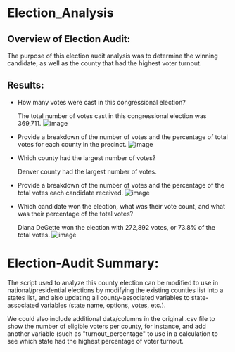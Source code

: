 # Election_Analysis

## Overview of Election Audit: 
The purpose of this election audit analysis was to determine the winning candidate, as well as the county that had the highest voter turnout.

## Results:
- How many votes were cast in this congressional election?

    The total number of votes cast in this congressional election was 369,711.
![image](https://user-images.githubusercontent.com/106359572/177054207-76760707-7837-4545-b6fa-5dea1a713615.png)


- Provide a breakdown of the number of votes and the percentage of total votes for each county in the precinct.
![image](https://user-images.githubusercontent.com/106359572/177054445-30f23661-a5cc-448d-889a-a6188271f926.png)


- Which county had the largest number of votes?

    Denver county had the largest number of votes.

- Provide a breakdown of the number of votes and the percentage of the total votes each candidate received.
![image](https://user-images.githubusercontent.com/106359572/177054520-25797465-3b50-4a87-b7a6-6708b5e6cb8d.png)


- Which candidate won the election, what was their vote count, and what was their percentage of the total votes?

    Diana DeGette won the election with 272,892 votes, or 73.8% of the total votes.
![image](https://user-images.githubusercontent.com/106359572/177054549-13e62141-a208-44f7-9478-3514f5110d30.png)


# Election-Audit Summary:
The script used to analyze this county election can be modified to use in national/presidential elections by modifying the existing counties list into a states list, and also updating all county-associated variables to state-associated variables (state name, options, votes, etc.). 

We could also include additional data/columns in the original .csv file to show the number of eligible voters per county, for instance, and add another variable (such as "turnout_percentage" to use in a calculation to see which state had the highest percentage of voter turnout.
